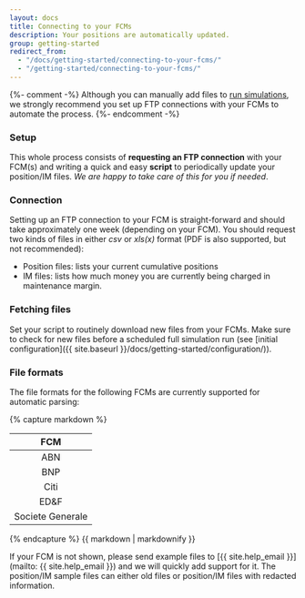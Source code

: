 ```yaml
---
layout: docs
title: Connecting to your FCMs
description: Your positions are automatically updated.
group: getting-started
redirect_from:
  - "/docs/getting-started/connecting-to-your-fcms/"
  - "/getting-started/connecting-to-your-fcms/"
---
```


{%- comment -%}
Although you can manually add files to [run simulations](/link-to-simulations-explanation), we strongly recommend you set up FTP connections with your FCMs to automate the process.
{%- endcomment -%}

### Setup

This whole process consists of **requesting an FTP connection** with your FCM(s) and writing a quick and easy **script** to periodically update your position/IM files. *We are happy to take care of this for you if needed*.

### Connection

Setting up an FTP connection to your FCM is straight-forward and should take approximately one week (depending on your FCM). You should request two kinds of files in either *csv* or *xls(x)* format (PDF is also supported, but not recommended):
- Position files: lists your current cumulative positions
- IM files: lists how much money you are currently being charged in maintenance margin.

### Fetching files

Set your script to routinely download new files from your FCMs. Make sure to check for new files before a scheduled full simulation run (see [initial configuration]({{ site.baseurl }}/docs/getting-started/configuration/)).

### File formats

The file formats for the following FCMs are currently supported for automatic parsing:
<div class="half-table">
{% capture markdown %}

| FCM              |
|:----------------:|
| ABN              |
| BNP              |
| Citi             |
| ED&F             |
| Societe Generale |

{% endcapture %}
{{ markdown | markdownify }}
</div>

If your FCM is not shown, please send example files to [{{ site.help_email }}](mailto: {{ site.help_email }}) and we will quickly add support for it. The position/IM sample files can either old files or position/IM files with redacted information.